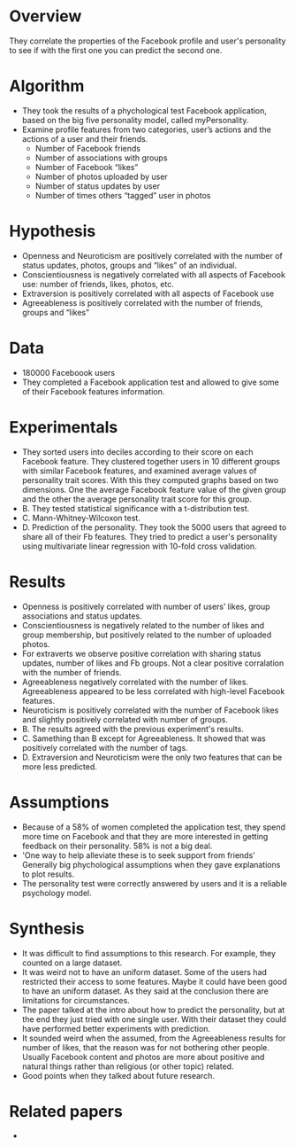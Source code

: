 # Overview
They correlate the properties of the Facebook profile and user's personality to see if with the first one you can predict the second one.

# Algorithm
- They took the results of a phychological test Facebook application, based on the big five personality model, called myPersonality.
- Examine profile features from two categories,  user’s actions and the actions of a user and their friends. 
  - Number of Facebook friends
  - Number of associations with groups
  - Number of Facebook “likes”
  - Number of photos uploaded by user
  - Number of status updates by user
  - Number of times others “tagged” user in photos

# Hypothesis
- Openness and Neuroticism are positively correlated with the number of status updates, photos, groups and “likes” of an individual. 
- Conscientiousness is negatively correlated with all aspects of Facebook use: number of friends, likes, photos, etc. 
- Extraversion is positively correlated with all aspects of Facebook use 
- Agreeableness is positively correlated with the number of friends, groups and “likes”

# Data
- 180000 Faceboook users
- They completed a Facebook application test and allowed to give some of their Facebook features information.

# Experimentals
- They sorted users into deciles according to their score on each Facebook feature. They clustered together users in 10 different groups with similar Facebook features, and examined average values of personality trait scores. With this they computed graphs based on two dimensions. One the average Facebook feature value of the given group and the other the average personality trait score for this group.
- B. They tested statistical significance with a t-distribution test.
- C. Mann-Whitney-Wilcoxon test.
- D. Prediction of the personality. They took the 5000 users that agreed to share all of their Fb features. They tried to predict a user's personality using multivariate linear regression with 10-fold cross validation.

# Results
- Openness is positively correlated with number of users’ likes, group associations and status updates.
- Conscientiousness is negatively related to the number of likes and group membership, but positively related to the number of uploaded photos.
- For extraverts we observe positive correlation with sharing status updates, number of likes and Fb groups. Not a clear positive corralation with the number of friends.
- Agreeableness negatively correlated with the number of likes. Agreeableness appeared to be less correlated with high-level Facebook features.
- Neuroticism is positively correlated with the number of Facebook likes and slightly positively correlated with number of groups.
- B. The results agreed with the previous experiment's results.
- C. Samething than B except for Agreeableness. It showed that was positively correlated with the number of tags.
- D. Extraversion and Neuroticism were the only two features that can be more less predicted.

# Assumptions
- Because of a 58% of women completed the application test, they spend more time on Facebook and that they are more interested in getting feedback on their personality. 58% is not a big deal.
- 'One way to help alleviate these is to seek support from friends' Generally big phychological assumptions when they gave explanations to plot results.
- The personality test were correctly answered by users and it is a reliable psychology model.

# Synthesis
- It was difficult to find assumptions to this research. For example, they counted on a large dataset.
- It was weird not to have an uniform dataset. Some of the users had restricted their access to some features. Maybe it could have been good to have an uniform dataset. As they said at the conclusion there are limitations for circumstances. 
- The paper talked at the intro about how to predict the personality, but at the end they just tried with one single user. With their dataset they could have performed better experiments with prediction.
- It sounded weird when the assumed, from the Agreeableness results for number of likes, that the reason was for not bothering other people. Usually Facebook content and photos are more about positive and natural things rather than religious (or other topic) related.
- Good points when they talked about future research.

# Related papers
-
